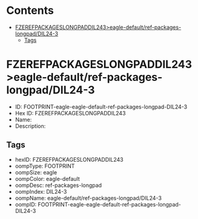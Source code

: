 



Contents
========

* [FZEREFPACKAGESLONGPADDIL243>eagle-default/ref-packages-longpad/DIL24-3](#fzerefpackageslongpaddil243eagle-defaultref-packages-longpaddil24-3)
	* [Tags](#tags)

# FZEREFPACKAGESLONGPADDIL243>eagle-default/ref-packages-longpad/DIL24-3

- ID: FOOTPRINT-eagle-eagle-default-ref-packages-longpad-DIL24-3
- Hex ID: FZEREFPACKAGESLONGPADDIL243
- Name: 
- Description: 

## Tags

- hexID: FZEREFPACKAGESLONGPADDIL243
- oompType: FOOTPRINT
- oompSize: eagle
- oompColor: eagle-default
- oompDesc: ref-packages-longpad
- oompIndex: DIL24-3
- oompName: eagle-default/ref-packages-longpad/DIL24-3
- oompID: FOOTPRINT-eagle-eagle-default-ref-packages-longpad-DIL24-3

